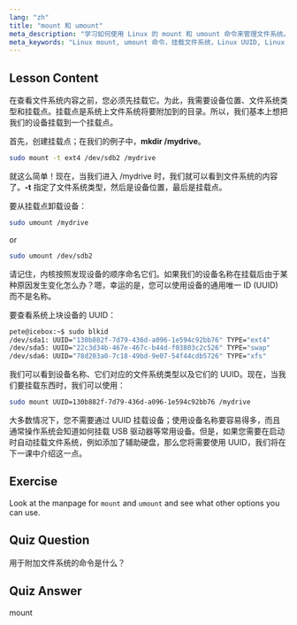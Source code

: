 ```yaml
---
lang: "zh"
title: "mount 和 umount"
meta_description: "学习如何使用 Linux 的 mount 和 umount 命令来管理文件系统。了解设备挂载、卸载以及初学者的 UUID。"
meta_keywords: "Linux mount, umount 命令，挂载文件系统，Linux UUID, Linux 初学者，Linux 教程，挂载点，Linux 指南"
---
```


## Lesson Content

在查看文件系统内容之前，您必须先挂载它。为此，我需要设备位置、文件系统类型和挂载点。挂载点是系统上文件系统将要附加到的目录。所以，我们基本上想把我们的设备挂载到一个挂载点。

首先，创建挂载点；在我们的例子中，**mkdir /mydrive**。

```bash
sudo mount -t ext4 /dev/sdb2 /mydrive
```

就这么简单！现在，当我们进入 /mydrive 时，我们就可以看到文件系统的内容了。**-t** 指定了文件系统类型，然后是设备位置，最后是挂载点。

要从挂载点卸载设备：

```bash
sudo umount /mydrive
```

or

```bash
sudo umount /dev/sdb2
```

请记住，内核按照发现设备的顺序命名它们。如果我们的设备名称在挂载后由于某种原因发生变化怎么办？嗯，幸运的是，您可以使用设备的通用唯一 ID (UUID) 而不是名称。

要查看系统上块设备的 UUID：

```bash
pete@icebox:~$ sudo blkid
/dev/sda1: UUID="130b882f-7d79-436d-a096-1e594c92bb76" TYPE="ext4"
/dev/sda5: UUID="22c3d34b-467e-467c-b44d-f03803c2c526" TYPE="swap"
/dev/sda6: UUID="78d203a0-7c18-49bd-9e07-54f44cdb5726" TYPE="xfs"
```

我们可以看到设备名称、它们对应的文件系统类型以及它们的 UUID。现在，当我们要挂载东西时，我们可以使用：

```bash
sudo mount UUID=130b882f-7d79-436d-a096-1e594c92bb76 /mydrive
```

大多数情况下，您不需要通过 UUID 挂载设备；使用设备名称要容易得多，而且通常操作系统会知道如何挂载 USB 驱动器等常用设备。但是，如果您需要在启动时自动挂载文件系统，例如添加了辅助硬盘，那么您将需要使用 UUID，我们将在下一课中介绍这一点。

## Exercise

Look at the manpage for `mount` and `umount` and see what other options you can use.

## Quiz Question

用于附加文件系统的命令是什么？

## Quiz Answer

mount
